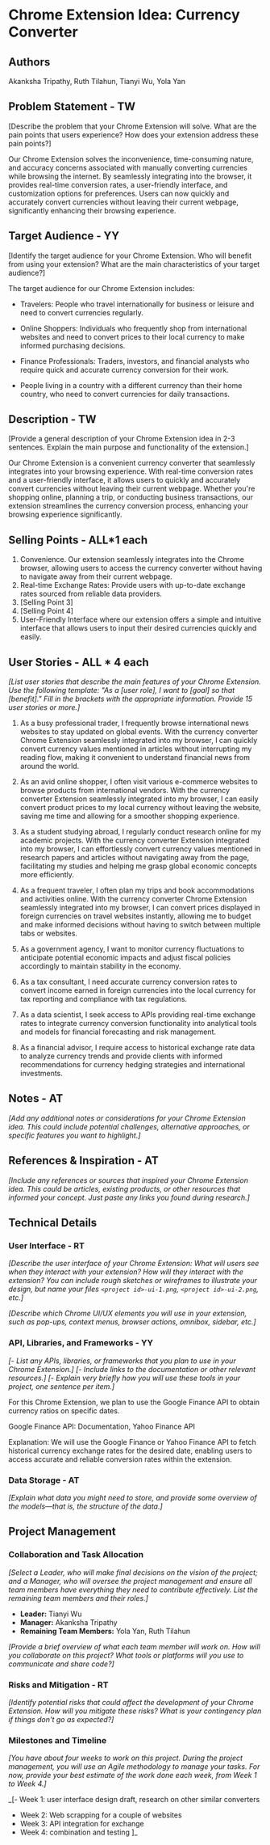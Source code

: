 # Chrome Extension Idea: Currency Converter

## Authors

Akanksha Tripathy, Ruth Tilahun, Tianyi Wu, Yola Yan

## Problem Statement - TW

[Describe the problem that your Chrome Extension will solve. What are the pain points that users experience? How does your extension address these pain points?]

Our Chrome Extension solves the inconvenience, time-consuming nature, and accuracy concerns associated with manually converting currencies while browsing the internet. By seamlessly integrating into the browser, it provides real-time conversion rates, a user-friendly interface, and customization options for preferences. Users can now quickly and accurately convert currencies without leaving their current webpage, significantly enhancing their browsing experience.

## Target Audience - YY

[Identify the target audience for your Chrome Extension. Who will benefit from using your extension? What are the main characteristics of your target audience?]

The target audience for our Chrome Extension includes:

- Travelers: People who travel internationally for business or leisure and need to convert currencies regularly.

- Online Shoppers: Individuals who frequently shop from international websites and need to convert prices to their local currency to make informed purchasing decisions.

- Finance Professionals: Traders, investors, and financial analysts who require quick and accurate currency conversion for their work.

- People living in a country with a different currency than their home country, who need to convert currencies for daily transactions.



## Description - TW

[Provide a general description of your Chrome Extension idea in 2-3 sentences. Explain the main purpose and functionality of the extension.]

Our Chrome Extension is a convenient currency converter that seamlessly integrates into your browsing experience. With real-time conversion rates and a user-friendly interface, it allows users to quickly and accurately convert currencies without leaving their current webpage. Whether you're shopping online, planning a trip, or conducting business transactions, our extension streamlines the currency conversion process, enhancing your browsing experience significantly.

## Selling Points - ALL*1 each

1. Convenience. Our extension seamlessly integrates into the Chrome browser, allowing users to access the currency converter without having to navigate away from their current webpage.
2. Real-time Exchange Rates: Provide users with up-to-date exchange rates sourced from reliable data providers.
3. [Selling Point 3]
4. [Selling Point 4]
5. User-Friendly Interface where our extension offers a simple and intuitive interface that allows users to input their desired currencies quickly and easily.


## User Stories - ALL * 4 each

_[List user stories that describe the main features of your Chrome Extension. Use the following template: "As a [user role], I want to [goal] so that [benefit]." Fill in the brackets with the appropriate information. Provide 15 user stories or more.]_

1. As a busy professional trader, I frequently browse international news websites to stay updated on global events. With the currency converter Chrome Extension seamlessly integrated into my browser, I can quickly convert currency values mentioned in articles without interrupting my reading flow, making it convenient to understand financial news from around the world.

2. As an avid online shopper, I often visit various e-commerce websites to browse products from international vendors. With the currency converter Extension seamlessly integrated into my browser, I can easily convert product prices to my local currency without leaving the website, saving me time and allowing for a smoother shopping experience.

3. As a student studying abroad, I regularly conduct research online for my academic projects. With the currency converter Extension integrated into my browser, I can effortlessly convert currency values mentioned in research papers and articles without navigating away from the page, facilitating my studies and helping me grasp global economic concepts more efficiently.

4. As a frequent traveler, I often plan my trips and book accommodations and activities online. With the currency converter Chrome Extension seamlessly integrated into my browser, I can convert prices displayed in foreign currencies on travel websites instantly, allowing me to budget and make informed decisions without having to switch between multiple tabs or websites.
   
5. As a government agency, I want to monitor currency fluctuations to anticipate potential economic impacts and adjust fiscal policies accordingly to maintain stability in the economy.

6. As a tax consultant, I need accurate currency conversion rates to convert income earned in foreign currencies into the local currency for tax reporting and compliance with tax regulations.

7. As a data scientist, I seek access to APIs providing real-time exchange rates to integrate currency conversion functionality into analytical tools and models for financial forecasting and risk management.

8. As a financial advisor, I require access to historical exchange rate data to analyze currency trends and provide clients with informed recommendations for currency hedging strategies and international investments.

## Notes - AT

_[Add any additional notes or considerations for your Chrome Extension idea. This could include potential challenges, alternative approaches, or specific features you want to highlight.]_

## References & Inspiration - AT

_[Include any references or sources that inspired your Chrome Extension idea. This could be articles, existing products, or other resources that informed your concept. Just paste any links you found during research.]_

## Technical Details

### User Interface - RT

_[Describe the user interface of your Chrome Extension: What will users see when they interact with your extension? How will they interact with the extension? You can include rough sketches or wireframes to illustrate your design, but name your files `<project id>-ui-1.png`, `<project id>-ui-2.png`, etc.]_

_[Describe which Chrome UI/UX elements you will use in your extension, such as pop-ups, context menus, browser actions, omnibox, sidebar, etc.]_


### API, Libraries, and Frameworks - YY

_[- List any APIs, libraries, or frameworks that you plan to use in your Chrome Extension.]_
_[- Include links to the documentation or other relevant resources.]_
_[- Explain very briefly how you will use these tools in your project, one sentence per item.]_

For this Chrome Extension, we plan to use the Google Finance API to obtain currency ratios on specific dates.

Google Finance API: Documentation, Yahoo Finance API

Explanation: We will use the Google Finance or Yahoo Finance API to fetch historical currency exchange rates for the desired date, enabling users to access accurate and reliable conversion rates within the extension.

### Data Storage - AT

_[Explain what data you might need to store, and provide some overview of the models—that is, the structure of the data.]_

## Project Management

### Collaboration and Task Allocation

_[Select a Leader, who will make final decisions on the vision of the project; and a Manager, who will oversee the project management and ensure all team members have everything they need to contribute effectively. List the remaining team members and their roles.]_

- **Leader:** Tianyi Wu
- **Manager:** Akanksha Tripathy
- **Remaining Team Members:** Yola Yan, Ruth Tilahun

_[Provide a brief overview of what each team member will work on. How will you collaborate on this project? What tools or platforms will you use to communicate and share code?]_

### Risks and Mitigation - RT

_[Identify potential risks that could affect the development of your Chrome Extension. How will you mitigate these risks? What is your contingency plan if things don't go as expected?]_

### Milestones and Timeline

_[You have about four weeks to work on this project. During the project management, you will use an Agile methodology to manage your tasks. For now, provide your best estimate of the work done each week, from Week 1 to Week 4.]_

_[- Week 1: user interface design draft, research on other similar converters
- Week 2: Web scrapping for a couple of websites
- Week 3: API integration for exchange 
- Week 4: combination and testing ]_
